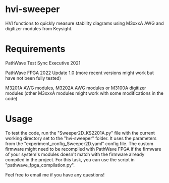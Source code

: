 # hvi-sweeper
HVI functions to quickly measure stability diagrams using M3xxxA AWG and digitizer modules from Keysight.

# Requirements
PathWave Test Sync Executive 2021

PathWave FPGA 2022 Update 1.0 (more recent versions might work but have not been fully tested)

M3201A AWG modules, M3202A AWG modules or M3100A digitizer modules (other M3xxxA modules might work with some modifications in the code)

# Usage
To test the code, run the "Sweeper2D_KS2201A.py" file with the current working directory set to the "hvi-sweeper" folder. It uses the parameters from the "experiment_config_Sweeper2D.yaml" config file. The custom firmware might need to be recompiled with PathWave FPGA if the firmware of your system's modules doesn't match with the firmware already compiled in the project. For this task, you can use the script in "pathwave_fpga_compilation.py".

Feel free to email me if you have any questions!
